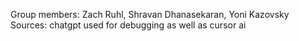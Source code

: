 Group members: Zach Ruhl, Shravan Dhanasekaran, Yoni Kazovsky
Sources: chatgpt used for debugging as well as cursor ai

